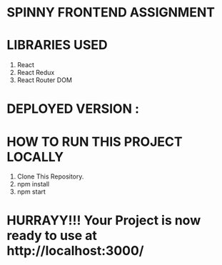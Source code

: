 # SPINNY FRONTEND ASSIGNMENT

# LIBRARIES USED

1. React
2. React Redux
3. React Router DOM

# DEPLOYED VERSION :

# HOW TO RUN THIS PROJECT LOCALLY

1. Clone This Repository.
2. npm install
3. npm start

# HURRAYY!!! Your Project is now ready to use at http://localhost:3000/
